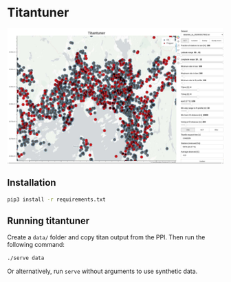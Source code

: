 # Titantuner
![Example of titantuner](extras/image.jpg)

## Installation

```bash
pip3 install -r requirements.txt
```

## Running titantuner

Create a `data/` folder and copy titan output from the PPI. Then run the following command:

```bash
./serve data
```

Or alternatively, run `serve` without arguments to use synthetic data.
